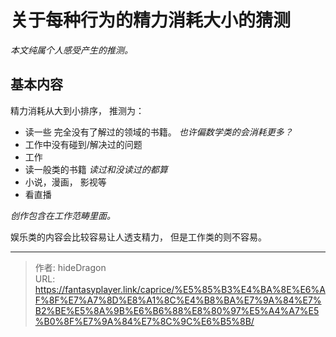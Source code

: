 # 关于每种行为的精力消耗大小的猜测


*本文纯属个人感受产生的推测。*



## 基本内容

精力消耗从大到小排序， 推测为：

- 读一些 完全没有了解过的领域的书籍。  *也许偏数学类的会消耗更多？*
- 工作中没有碰到/解决过的问题
- 工作
- 读一般类的书籍    *读过和没读过的都算*
- 小说，漫画， 影视等
- 看直播

*创作包含在工作范畴里面。*



娱乐类的内容会比较容易让人透支精力， 但是工作类的则不容易。 


---

> 作者: hideDragon  
> URL: https://fantasyplayer.link/caprice/%E5%85%B3%E4%BA%8E%E6%AF%8F%E7%A7%8D%E8%A1%8C%E4%B8%BA%E7%9A%84%E7%B2%BE%E5%8A%9B%E6%B6%88%E8%80%97%E5%A4%A7%E5%B0%8F%E7%9A%84%E7%8C%9C%E6%B5%8B/  

